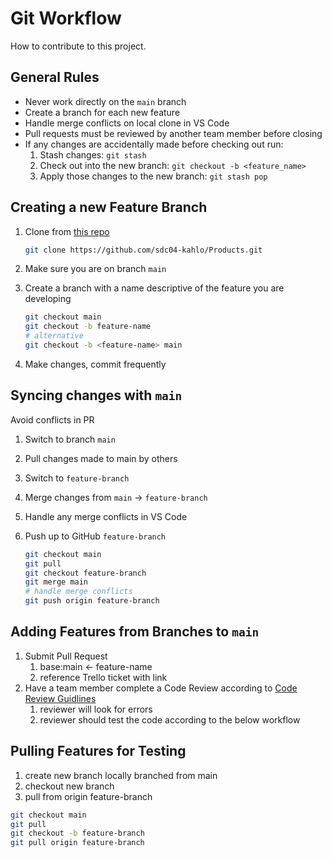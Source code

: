 # Git Workflow

How to contribute to this project.

## General Rules

- Never work directly on the `main` branch
- Create a branch for each new feature
- Handle merge conflicts on local clone in VS Code
- Pull requests must be reviewed by another team member before closing
- If any changes are accidentally made before checking out run:
  1. Stash changes: `git stash`
  2. Check out into the new branch: `git checkout -b <feature_name>`
  3. Apply those changes to the new branch: `git stash pop`

## Creating a new Feature Branch

1. Clone from [this repo](https://github.com/sdc04-kahlo/Products.git)

    ```bash
    git clone https://github.com/sdc04-kahlo/Products.git
    ```

1. Make sure you are on branch `main`
1. Create a branch with a name descriptive of the feature you are developing

    ```bash
    git checkout main
    git checkout -b feature-name
    # alternative
    git checkout -b <feature-name> main
    ```

1. Make changes, commit frequently

## Syncing changes with `main`

Avoid conflicts in PR

1. Switch to branch `main`
1. Pull changes made to main by others
1. Switch to `feature-branch`
1. Merge changes from `main` -> `feature-branch`
1. Handle any merge conflicts in VS Code
1. Push up to GitHub `feature-branch`

    ```bash
    git checkout main
    git pull
    git checkout feature-branch
    git merge main
    # handle merge conflicts
    git push origin feature-branch
    ```

## Adding Features from Branches to `main`

1. Submit Pull Request
    1. base:main <- feature-name
    1. reference Trello ticket with link
1. Have a team member complete a Code Review according to [Code Review Guidlines](https://learn-2.galvanize.com/cohorts/2778/blocks/94/content_files/Front%20End%20Capstone/exercises/code_reviews.md)
    1. reviewer will look for errors
    1. reviewer should test the code according to the below workflow

## Pulling Features for Testing

1. create new branch locally branched from main
1. checkout new branch
1. pull from origin feature-branch

```bash
git checkout main
git pull
git checkout -b feature-branch
git pull origin feature-branch
```
